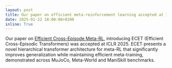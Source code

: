 ```yaml
---
layout: post
title: Our paper on efficient meta-reinforcement learning accepted at ICLR 2025
date: 2025-01-22 18:00:00+0200
inline: True
---
```


Our paper on [Efficient Cross-Episode Meta-RL](https://openreview.net/forum?id=UENQuayzr1), introducing ECET (Efficient Cross-Episodic Transformers) was accepted at ICLR 2025. ECET presents a novel hierarchical transformer architecture for meta-RL that significantly improves generalization while maintaining efficient meta-training, demonstrated across MuJoCo, Meta-World and ManiSkill benchmarks.